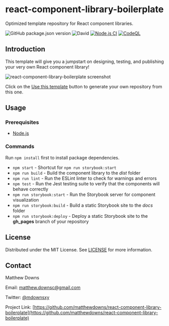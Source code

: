 # react-component-library-boilerplate

Optimized template repository for React component libraries.

![GitHub package.json version](https://img.shields.io/github/package-json/v/matthewdowns/react-component-library-boilerplate)
![David](https://img.shields.io/david/matthewdowns/react-component-library-boilerplate)
[![Node.js CI](https://github.com/matthewdowns/react-component-library-boilerplate/actions/workflows/node.js.yml/badge.svg)](https://github.com/matthewdowns/react-component-library-boilerplate/actions/workflows/node.js.yml)
[![CodeQL](https://github.com/matthewdowns/react-component-library-boilerplate/actions/workflows/codeql-analysis.yml/badge.svg)](https://github.com/matthewdowns/react-component-library-boilerplate/actions/workflows/codeql-analysis.yml)




## Introduction

This template will give you a jumpstart on designing, testing, and publishing your very own React component library!

![react-component-library-boilerplate screenshot](https://repository-images.githubusercontent.com/349459029/62dc8180-8c2c-11eb-8a33-d97e8495539f)

Click on the [Use this template](https://github.com/matthewdowns/react-component-library-boilerplate/generate) button to generate your own repository from this one.




## Usage

### Prerequisites

* [Node.js](https://nodejs.org)

### Commands

Run `npm install` first to install package dependencies.

* `npm start` - Shortcut for `npm run storybook:start`
* `npm run build` - Build the component library to the _dist_ folder
* `npm run lint` - Run the ESLint linter to check for warnings and errors
* `npm test` - Run the Jest testing suite to verify that the components will behave correctly
* `npm run storybook:start` - Run the Storybook server for component visualization
* `npm run storybook:build` - Build a static Storybook site to the _docs_ folder
* `npm run storybook:deploy` - Deploy a static Storybook site to the **gh_pages** branch of your repository




## License

Distributed under the MIT License. See [LICENSE](https://github.com/matthewdowns/react-component-library-boilerplate/tree/main/LICENSE) for more information.




## Contact

Matthew Downs

Email: [matthew.downsc@gmail.com](mailto:matthew.downsc@gmail.com)

Twitter: [@mdownsxy](https://twitter.com/mdownsxy) 

Project Link: [https://github.com/matthewdowns/react-component-library-boilerplate](https://github.com/matthewdowns/react-component-library-boilerplate)
